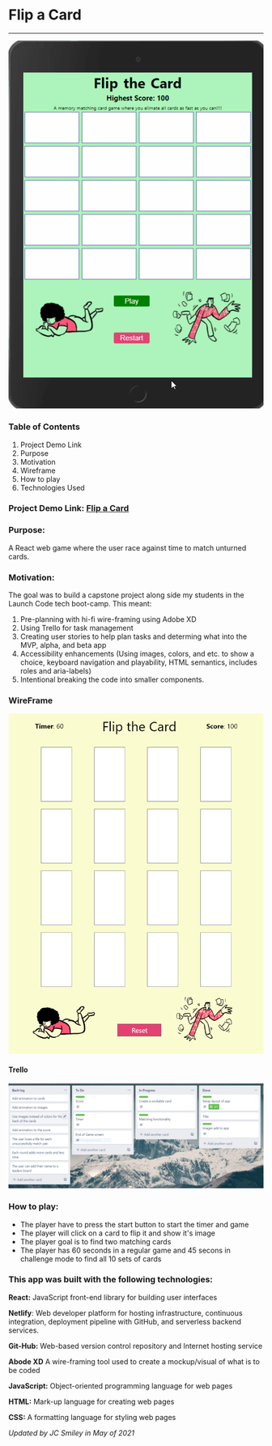 # Flip a Card

<hr>

![gif of app](src/assets/flip-a-card-5.gif)

### Table of Contents

1. Project Demo Link
2. Purpose
3. Motivation
4. Wireframe
5. How to play
6. Technologies Used

### Project Demo Link: [Flip a Card](https://jcsmiley-flip-a-card.netlify.app/)

### Purpose:

A React web game where the user race against time to match unturned cards.

### Motivation:

The goal was to build a capstone project along side my students in the Launch Code tech boot-camp. This meant:
1. Pre-planning with hi-fi wire-framing using Adobe XD
2. Using Trello for task management
3. Creating user stories to help plan tasks and determing what into the MVP, alpha, and beta app
4. Accessibility enhancements (Using images, colors, and etc. to show a choice, keyboard navigation and playability, HTML semantics, includes roles and aria-labels)
5. Intentional breaking the code into smaller components.

### WireFrame

![Screen-shot of Wireframe in use](src/assets/flip-the-card-tablet-1.png)

#### Trello
![Screen-shot of Trello](src/assets/Flip-board-Tasks-2.PNG)

### How to play:

- The player have to press the start button to start the timer and game
- The player will click on a card to flip it and show it's image
- The player goal is to find two matching cards
- The player has 60 seconds in a regular game and 45 secons in challenge mode to find all 10 sets of cards

### This app was built with the following technologies:

**React:** JavaScript front-end library for building user interfaces

**Netlify**: Web developer platform for hosting infrastructure, continuous integration, deployment pipeline with GitHub, and serverless backend services.

**Git-Hub:** Web-based version control repository and Internet hosting service

**Abode XD** A wire-framing tool used to create a mockup/visual of what is to be coded

**JavaScript:** Object-oriented programming language for web pages

**HTML:** Mark-up language for creating web pages

**CSS:** A formatting language for styling web pages

_Updated by JC Smiley in May of 2021_